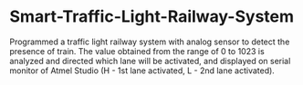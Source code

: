 # Smart-Traffic-Light-Railway-System
Programmed a traffic light railway system with analog sensor to detect the presence of train. The value obtained from the range of 0 to 1023 is analyzed and directed which lane will be activated, and displayed on serial monitor of Atmel Studio (H - 1st lane activated, L - 2nd lane activated).

